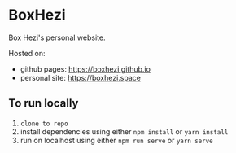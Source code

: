 # BoxHezi

Box Hezi's personal website.

Hosted on:
  - github pages: https://boxhezi.github.io
  - personal site: https://boxhezi.space

## To run locally
1. `clone to repo`
2. install dependencies using either `npm install` or `yarn install`
3. run on localhost using either `npm run serve` or `yarn serve`

